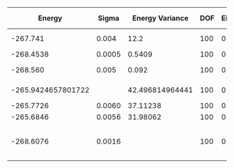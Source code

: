 | Energy             | Sigma  | Energy Variance | DOF | Einf | Method                                | Data Repository |
|--------------------|--------|-----------------|-----|------|---------------------------------------|-----------------|
| -267.741           | 0.004  | 12.2            | 100 | 0    | VMC with fermions (flux+neel+Jastrow) |                 |
| -268.4538          | 0.0005 | 0.5409          | 100 | 0    | RNN                                   |                 |
| -268.560           | 0.005  | 0.092           | 100 | 0    | RNN + translational symmetry          |                 |
| -265.9424657801722 |        | 42.496814964441 | 100 | 0    | DMRG (bond dimension = 1024)          |                 |
| -265.7726          | 0.0060 | 37.11238        | 100 | 0    | RBM (alpha = 1)                       |                 |
| -265.6846          | 0.0056 | 31.98062        | 100 | 0    | Jastrow baseline                      |                 |
| -268.6076          | 0.0016 |                 | 100 | 0    | RBM + symmetry(spin flip, translational, spatial)                        |                 |
